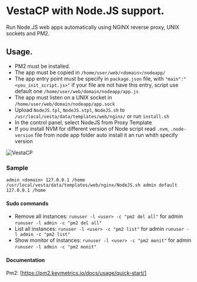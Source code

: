 # VestaCP with Node.JS support.

Run Node.JS web apps automatically using NGINX reverse proxy, UNIX sockets and PM2.

## Usage.

- PM2 must be installed.
- The app must be copied in `/home/user/web/<domain>/nodeapp/`
- The app entry point must be specify in `package.json` file, with `"main":"<you_init_script.js>"` if your file are not have this entry, script use default one `/home/user/web/domain/nodeapp/app.js`
- The app must listen on a UNIX socket in `/home/user/web/domain/nodeapp/app.sock`
- Upload `NodeJS.tpl`, `NodeJS.stpl`, `NodeJS.sh` to `/usr/local/vesta/data/templates/web/nginx/` or run `install.sh`
- In the control panel, select NodeJS from Proxy Template
- If you install NVM for different version of Node script read `.nvm`, `.node-version` file from node app folder auto install it an run whith specify version

![VestaCP](https://logico.com.ar/img/2019/04/21/vestacp_proxy_setup.png)

### Sample

`admin <domain> 127.0.0.1 /home`
`/usr/local/vesta/data/templates/web/nginx/NodeJS.sh admin default 127.0.0.1 /home`

#### Sudo commands

* Remove all instances: `runuser -l <user> -c "pm2 del all"` for admin `runuser -l admin -c "pm2 del all"`
* List all instances: `runuser -l <user> -c "pm2 list"` for admin `runuser -l admin -c "pm2 list"`
* Show monitor of instances: `runuser -l <user> -c "pm2 monit"` for admin `runuser -l admin -c "pm2 monit"`


#### Documentation

Pm2: [https://pm2.keymetrics.io/docs/usage/quick-start/]